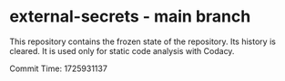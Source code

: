 # external-secrets - main branch

This repository contains the frozen state of the repository.
Its history is cleared. It is used only for static code
analysis with Codacy.

Commit Time: 1725931137
